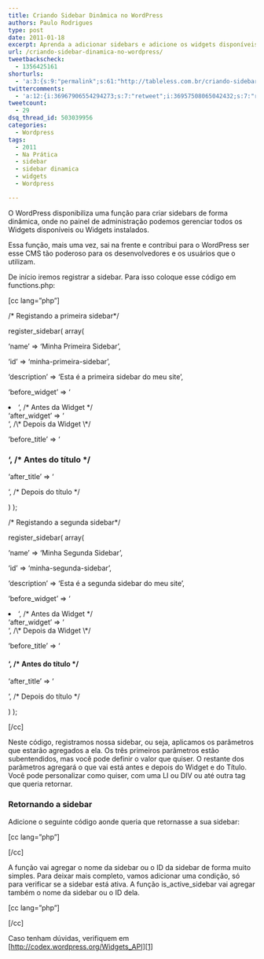 ```yaml
---
title: Criando Sidebar Dinâmica no WordPress
authors: Paulo Rodrigues
type: post
date: 2011-01-18
excerpt: Aprenda a adicionar sidebars e adicione os widgets disponíveis dentro do painel de administração.
url: /criando-sidebar-dinamica-no-wordpress/
tweetbackscheck:
  - 1356425161
shorturls:
  - 'a:3:{s:9:"permalink";s:61:"http://tableless.com.br/criando-sidebar-dinamica-no-wordpress";s:7:"tinyurl";s:26:"http://tinyurl.com/3nureyb";s:4:"isgd";s:19:"http://is.gd/E4jXWS";}'
twittercomments:
  - 'a:12:{i:36967906554294273;s:7:"retweet";i:36957508065042432;s:7:"retweet";i:156425917344907265;s:7:"retweet";i:156370509796347904;s:7:"retweet";i:156345151780945920;s:7:"retweet";i:156322783184433152;s:7:"retweet";i:159577988613160961;s:7:"retweet";i:159450100849053699;s:7:"retweet";i:159445987721617408;s:7:"retweet";i:159440797467557888;s:7:"retweet";i:159435779637116928;s:7:"retweet";i:159433088785580034;s:7:"retweet";}'
tweetcount:
  - 29
dsq_thread_id: 503039956
categories:
  - Wordpress
tags:
  - 2011
  - Na Prática
  - sidebar
  - sidebar dinamica
  - widgets
  - Wordpress

---
```

O WordPress disponibiliza uma função para criar sidebars de forma dinâmica, onde no painel de administração podemos gerenciar todos os Widgets disponíveis ou Widgets instalados.

Essa função, mais uma vez, sai na frente e contribui para o WordPress ser esse CMS tão poderoso para os desenvolvedores e os usuários que o utilizam.

De início iremos registrar a sidebar. Para isso coloque esse código em functions.php: 

[cc lang=&#8221;php&#8221;]
	  
/\* Registando a primeira sidebar\*/
	  
register_sidebar( array(
		  
&#8216;name&#8217; => &#8216;Minha Primeira Sidebar&#8217;,
		  
&#8216;id&#8217; => &#8216;minha-primeira-sidebar&#8217;,
		  
&#8216;description&#8217; => &#8216;Esta é a primeira sidebar do meu site&#8217;,
		  
&#8216;before_widget&#8217; => &#8216;

<li class="widget-sidebar">
  &#8216;, /* Antes da Widget */<br /> &#8216;after_widget&#8217; => &#8216;
</li>
&#8216;, /\* Depois da Widget \*/
		  
&#8216;before_title&#8217; => &#8216;

### &#8216;, /\* Antes do título \*/
		  
&#8216;after_title&#8217; => &#8216;

&#8216;, /\* Depois do título \*/
	  
) );

/\* Registando a segunda sidebar\*/
	  
register_sidebar( array(
		  
&#8216;name&#8217; => &#8216;Minha Segunda Sidebar&#8217;,
		  
&#8216;id&#8217; => &#8216;minha-segunda-sidebar&#8217;,
		  
&#8216;description&#8217; => &#8216;Esta é a segunda sidebar do meu site&#8217;,
		  
&#8216;before_widget&#8217; => &#8216;

<li class="widget-sidebar">
  &#8216;, /* Antes da Widget */<br /> &#8216;after_widget&#8217; => &#8216;
</li>
&#8216;, /\* Depois da Widget \*/
		  
&#8216;before_title&#8217; => &#8216;

#### &#8216;, /\* Antes do título \*/
		  
&#8216;after_title&#8217; => &#8216;

&#8216;, /\* Depois do título \*/
	  
) );
  
[/cc]

Neste código, registramos nossa sidebar, ou seja, aplicamos os parâmetros que estarão agregados a ela. Os três primeiros parâmetros estão subentendidos, mas você pode definir o valor que quiser. O restante dos parâmetros agregará o que vai está antes e depois do Widget e do Título. Você pode personalizar como quiser, com uma LI ou DIV ou até outra tag que queria retornar.

### Retornando a sidebar

Adicione o seguinte código aonde queria que retornasse a sua sidebar: 

[cc lang=&#8221;php&#8221;]
  
<?php dynamic_sidebar('Minha Primeira Sidebar'); ?>


  
[/cc]

A função vai agregar o nome da sidebar ou o ID da sidebar de forma muito simples. Para deixar mais completo, vamos adicionar uma condição, só para verificar se a sidebar está ativa. A função is\_active\_sidebar vai agregar também o nome da sidebar ou o ID dela.

[cc lang=&#8221;php&#8221;]
  
<?php 
	/* Retornando minha primeira sidebar */
       if ( is_active_sidebar('minha-primeira-sidebar') ) {
	      dynamic_sidebar('minha-primeira-sidebar');
       }

	/* Retornando minha segunda sidebar */
        if ( is_active_sidebar('minha-segunda-sidebar') ) {
	       dynamic_sidebar('minha-segunda-sidebar');
        }
 ?>


  
[/cc]

Caso tenham dúvidas, verifiquem em [http://codex.wordpress.org/Widgets_API][1]

 [1]: http://codex.wordpress.org/Widgets_API "Widgets WordPress"